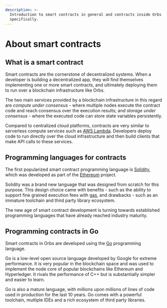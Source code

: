 ```yaml
---
description: >-
  Introduction to smart contracts in general and contracts inside Orbs
  specifically.
---
```


# About smart contracts

## What is a smart contract

Smart contracts are the cornerstone of decentralized systems. When a developer is building a decentralized app, they will find themselves implementing one or more smart contracts, and ultimately deploying them to run over a blockchain infrastructure like Orbs.

The two main services provided by a blockchain infrastructure in this regard are _compute under consensus_ - where multiple nodes execute the contract code and reach consensus over the execution results; and _storage under consensus_ - where the executed code can store state variables persistently.

Compared to centralized cloud platforms, contracts are very similar to serverless compute services such as [AWS Lambda](https://aws.amazon.com/lambda/). Developers deploy code to run directly over the cloud infrastructure and then build clients that make API calls to these services.

## Programming languages for contracts

The first popularized smart contract programming language is [Solidity](https://en.wikipedia.org/wiki/Solidity), which was developed as part of the [Ethereum](https://www.ethereum.org/) project.

Solidity was a brand new language that was designed from scratch for this purpose. This design choice came with benefits - such as the ability to support fine grained execution fees with [gas](https://ethereum.stackexchange.com/questions/3/what-is-meant-by-the-term-gas), and drawbacks - such as an immature toolchain and third party library ecosystem.

The new age of smart contract development is turning towards established programming languages that have already reached industry maturity.

## Programming contracts in Go

Smart contracts in Orbs are developed using the [Go](https://en.wikipedia.org/wiki/Go_%28programming_language%29) programming language.

Go is a low-level open source language developed by Google for extreme performance. It is very popular in the blockchain space and was used to implement the node core of popular blockchains like Ethereum and Hyperledger. It rivals the performance of C++ but is substantially simpler and easier to learn.

Go is also a mature language, with millions upon millions of lines of code used in production for the last 10 years. Go comes with a powerful toolchain, multiple IDEs and a rich ecosystem of third party libraries.

